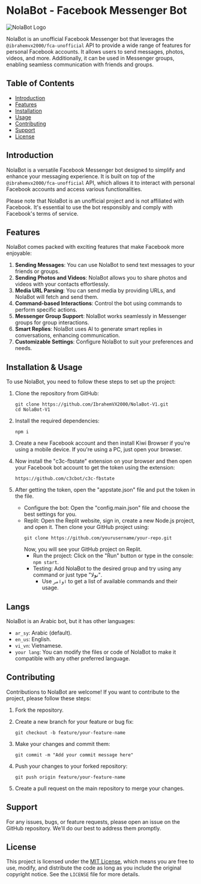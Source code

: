 # NolaBot - Facebook Messenger Bot

![NolaBot Logo](https://i.ibb.co/19c8gKY/create-model-3-query-an-a-logo-for-the-letter-N-4k-photo.png)

NolaBot is an unofficial Facebook Messenger bot that leverages the `@ibrahemvx2000/fca-unofficial` API to provide a wide range of features for personal Facebook accounts. It allows users to send messages, photos, videos, and more. Additionally, it can be used in Messenger groups, enabling seamless communication with friends and groups.

## Table of Contents
- [Introduction](#introduction)
- [Features](#features)
- [Installation](#installation)
- [Usage](#usage)
- [Contributing](#contributing)
- [Support](#support)
- [License](#license)

## Introduction
NolaBot is a versatile Facebook Messenger bot designed to simplify and enhance your messaging experience. It is built on top of the `@ibrahemvx2000/fca-unofficial` API, which allows it to interact with personal Facebook accounts and access various functionalities.

Please note that NolaBot is an unofficial project and is not affiliated with Facebook. It's essential to use the bot responsibly and comply with Facebook's terms of service.

## Features
NolaBot comes packed with exciting features that make Facebook more enjoyable:

1. **Sending Messages**: You can use NolaBot to send text messages to your friends or groups.
2. **Sending Photos and Videos**: NolaBot allows you to share photos and videos with your contacts effortlessly.
3. **Media URL Parsing**: You can send media by providing URLs, and NolaBot will fetch and send them.
4. **Command-based Interactions**: Control the bot using commands to perform specific actions.
5. **Messenger Group Support**: NolaBot works seamlessly in Messenger groups for group interactions.
6. **Smart Replies**: NolaBot uses AI to generate smart replies in conversations, enhancing communication.
7. **Customizable Settings**: Configure NolaBot to suit your preferences and needs.

## Installation & Usage
To use NolaBot, you need to follow these steps to set up the project:

1. Clone the repository from GitHub:
   ```
   git clone https://github.com/IbrahemVX2000/NolaBot-V1.git
   cd NolaBot-V1
   ```

2. Install the required dependencies:
   ```
   npm i
   ```

3. Create a new Facebook account and then install Kiwi Browser if you're using a mobile device. If you're using a PC, just open your browser.

4. Now install the "c3c-fbstate" extension on your browser and then open your Facebook bot account to get the token using the extension:
   ```
   https://github.com/c3cbot/c3c-fbstate
   ```

5. After getting the token, open the "appstate.json" file and put the token in the file.
   - Configure the bot: Open the "config.main.json" file and choose the best settings for you.
   - Replit: Open the Replit website, sign in, create a new Node.js project, and open it. Then clone your GitHub project using:
     ```
     git clone https://github.com/yourusername/your-repo.git
     ```
     Now, you will see your GitHub project on Replit.
     - Run the project: Click on the "Run" button or type in the console: `npm start`.
     - Testing: Add NolaBot to the desired group and try using any command or just type "نولا".
       - Use `اوامر` to get a list of available commands and their usage.

## Langs
NolaBot is an Arabic bot, but it has other languages:
- `ar_sy`: Arabic (default).
- `en_us`: English.
- `vi_vn`: Vietnamese.
- `your lang`: You can modify the files or code of NolaBot to make it compatible with any other preferred language.

## Contributing
Contributions to NolaBot are welcome! If you want to contribute to the project, please follow these steps:

1. Fork the repository.

2. Create a new branch for your feature or bug fix:
   ```
   git checkout -b feature/your-feature-name
   ```

3. Make your changes and commit them:
   ```
   git commit -m "Add your commit message here"
   ```

4. Push your changes to your forked repository:
   ```
   git push origin feature/your-feature-name
   ```

5. Create a pull request on the main repository to merge your changes.

## Support
For any issues, bugs, or feature requests, please open an issue on the GitHub repository. We'll do our best to address them promptly.

## License
This project is licensed under the [MIT License](https://opensource.org/licenses/MIT), which means you are free to use, modify, and distribute the code as long as you include the original copyright notice. See the `LICENSE` file for more details.
